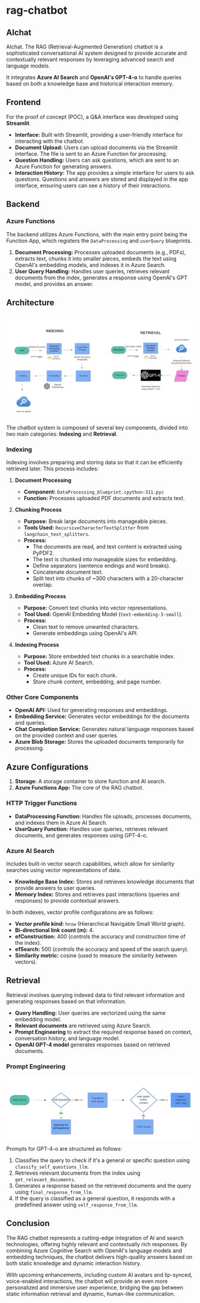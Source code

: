 # rag-chatbot

## AIchat

AIchat. The RAG (Retrieval-Augmented Generation) chatbot is a sophisticated conversational AI system designed to provide accurate and contextually relevant responses by leveraging advanced search and language models.

It integrates **Azure AI Search** and **OpenAI's GPT-4-o** to handle queries based on both a knowledge base and historical interaction memory.

## Frontend

For the proof of concept (POC), a Q&A interface was developed using **Streamlit**.

- **Interface:** Built with Streamlit, providing a user-friendly interface for interacting with the chatbot.
- **Document Upload:** Users can upload documents via the Streamlit interface. The file is sent to an Azure Function for processing.
- **Question Handling:** Users can ask questions, which are sent to an Azure Function for generating answers.
- **Interaction History:** The app provides a simple interface for users to ask questions. Questions and answers are stored and displayed in the app interface, ensuring users can see a history of their interactions.

## Backend

### Azure Functions

The backend utilizes Azure Functions, with the main entry point being the Function App, which registers the `DataProcessing` and `userQuery` blueprints.

1. **Document Processing:** Processes uploaded documents (e.g., PDFs), extracts text, chunks it into smaller pieces, embeds the text using OpenAI's embedding models, and indexes it in Azure Search.
2. **User Query Handling:** Handles user queries, retrieves relevant documents from the index, generates a response using OpenAI's GPT model, and provides an answer.

## Architecture

![Architecture Diagram](https://raw.githubusercontent.com/ajayiitrlearner/uc-rag-chatbot/main/ajay_rag/chatbot-backend/architecture.png)

The chatbot system is composed of several key components, divided into two main categories: **Indexing** and **Retrieval**.

### Indexing

Indexing involves preparing and storing data so that it can be efficiently retrieved later. This process includes:

1. **Document Processing**
   - **Component:** `DataProcessing_blueprint.cpython-311.pyc`
   - **Function:** Processes uploaded PDF documents and extracts text.

2. **Chunking Process**
   - **Purpose:** Break large documents into manageable pieces.
   - **Tools Used:** `RecursiveCharacterTextSplitter` from `langchain_text_splitters`.
   - **Process:**
     - The documents are read, and text content is extracted using PyPDF2.
     - The text is chunked into manageable sizes for embedding.
     - Define separators (sentence endings and word breaks).
     - Concatenate document text.
     - Split text into chunks of ~300 characters with a 20-character overlap.

3. **Embedding Process**
   - **Purpose:** Convert text chunks into vector representations.
   - **Tool Used:** OpenAI Embedding Model (`text-embedding-3-small`).
   - **Process:**
     - Clean text to remove unwanted characters.
     - Generate embeddings using OpenAI's API.

4. **Indexing Process**
   - **Purpose:** Store embedded text chunks in a searchable index.
   - **Tool Used:** Azure AI Search.
   - **Process:**
     - Create unique IDs for each chunk.
     - Store chunk content, embedding, and page number.

### Other Core Components

- **OpenAI API:** Used for generating responses and embeddings.
- **Embedding Service:** Generates vector embeddings for the documents and queries.
- **Chat Completion Service:** Generates natural language responses based on the provided context and user queries.
- **Azure Blob Storage:** Stores the uploaded documents temporarily for processing.

## Azure Configurations

1. **Storage:** A storage container to store function and AI search.
2. **Azure Functions App:** The core of the RAG chatbot.

### HTTP Trigger Functions

- **DataProcessing Function:** Handles file uploads, processes documents, and indexes them in Azure AI Search.
- **UserQuery Function:** Handles user queries, retrieves relevant documents, and generates responses using GPT-4-o.

### Azure AI Search

Includes built-in vector search capabilities, which allow for similarity searches using vector representations of data.

- **Knowledge Base Index:** Stores and retrieves knowledge documents that provide answers to user queries.
- **Memory Index:** Stores and retrieves past interactions (queries and responses) to provide contextual answers.

In both indexes, vector profile configurations are as follows:

- **Vector profile kind:** `hnsw` (Hierarchical Navigable Small World graph).
- **Bi-directional link count (m):** 4.
- **efConstruction:** 400 (controls the accuracy and construction time of the index).
- **efSearch:** 500 (controls the accuracy and speed of the search query).
- **Similarity metric:** cosine (used to measure the similarity between vectors).

## Retrieval

Retrieval involves querying indexed data to find relevant information and generating responses based on that information.

- **Query Handling:** User queries are vectorized using the same embedding model.
- **Relevant documents** are retrieved using Azure Search.
- **Prompt Engineering** to extract the required response based on context, conversation history, and language model.
- **OpenAI GPT-4 model** generates responses based on retrieved documents.

### Prompt Engineering

![ Prompting](https://raw.githubusercontent.com/ajayiitrlearner/uc-rag-chatbot/main/ajay_rag/chatbot-backend/prompts.png)

Prompts for GPT-4-o are structured as follows:

1. Classifies the query to check if it's a general or specific question using `classify_self_questions_llm`.
2. Retrieves relevant documents from the index using `get_relevant_documents`.
3. Generates a response based on the retrieved documents and the query using `final_response_from_llm`.
4. If the query is classified as a general question, it responds with a predefined answer using `self_response_from_llm`.

## Conclusion

The RAG chatbot represents a cutting-edge integration of AI and search technologies, offering highly relevant and contextually rich responses. By combining Azure Cognitive Search with OpenAI's language models and embedding techniques, the chatbot delivers high-quality answers based on both static knowledge and dynamic interaction history.

With upcoming enhancements, including custom AI avatars and lip-synced, voice-enabled interactions, the chatbot will provide an even more personalized and immersive user experience, bridging the gap between static information retrieval and dynamic, human-like communication.
